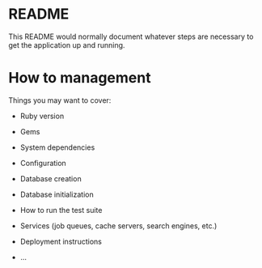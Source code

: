 # README

This README would normally document whatever steps are necessary to get the
application up and running.

# How to management

Things you may want to cover:

* Ruby version

* Gems

* System dependencies

* Configuration

* Database creation

* Database initialization

* How to run the test suite

* Services (job queues, cache servers, search engines, etc.)

* Deployment instructions

* ...
